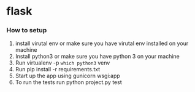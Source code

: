 # flask
### How to setup
1. install virutal env or make sure you have virutal env installed on your machine
2. Install python3 or make sure you have python 3 on your machine
3. Run virtualenv -p `which python3` venv
4. Run pip install -r requirements.txt
5. Start up the app using gunicorn wsgi:app
7. To run the tests run python project.py test